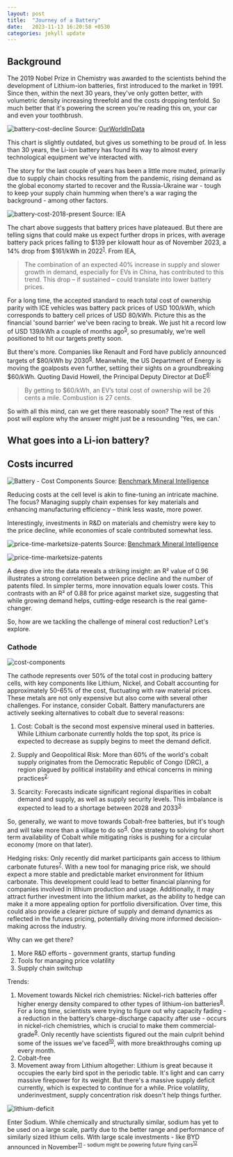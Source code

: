 ```yaml
---
layout: post
title:  "Journey of a Battery"
date:   2023-11-13 16:20:58 +0530
categories: jekyll update
---
```


[comment]: <> (To be included)
<script type="text/javascript" async
  src="https://cdnjs.cloudflare.com/ajax/libs/mathjax/2.7.7/MathJax.js?config=TeX-MML-AM_CHTML">
</script>

[comment]: <> (To be included)
<link rel="stylesheet" type="text/css" href="/assets/css/interactive-word.css">
<link rel="stylesheet" type="text/css" href="/assets/css/table.css">
<link rel="stylesheet" type="text/css" href="/assets/css/image-carousel.css">
<link rel="stylesheet" type="text/css" href="/assets/css/image-styling.css">

[comment]: <> (To be included)
<script src="/assets/js/interactive-word.js"></script>
<script src="/assets/js/image-carousel.js"></script>

## Background

The 2019 Nobel Prize in Chemistry was awarded to the scientists behind the development of Lithium-ion batteries, first introduced to the market in 1991. Since then, within the next 30 years, they've only gotten better, with volumetric density increasing threefold and the costs dropping tenfold. So much better that it's powering the screen you're reading this on, your car and even your toothbrush. 

<div class="image-container">
    <img src="/assets/images/battery-production/Battery-cost-decline.png" alt="battery-cost-decline">
    <span class="image-source">
      Source: <a href="https://ourworldindata.org/battery-price-decline" target="_blank">OurWorldInData</a>
    </span>
</div>

This chart is slightly outdated, but gives us something to be proud of. In less than 30 years, the Li-ion battery has found its way to almost every technological equipment we've interacted with.

The story for the last couple of years has been a little more muted, primarily due to supply chain chocks resulting from the pandemic, rising demand as the global economy started to recover and the Russia-Ukraine war - tough to keep your supply chain humming when there's a war raging the background - among other factors.

![battery-cost-2018-present](/assets/images/battery-production/battery-costs-2018-present.png)
Source: IEA

The chart above suggests that battery prices have plateaued. But there are telling signs that could make us expect further drops in prices, with average battery pack prices falling to $139 per kilowatt hour as of November 2023, a 14% drop from $161/kWh in 2022<sup>[1](https://www.bloomberg.com/news/articles/2023-11-26/battery-prices-are-falling-again-as-raw-material-costs-drop)</sup>. From IEA,

>The combination of an expected 40% increase in supply and slower growth in demand, especially for EVs in China, has contributed to this trend. This drop – if sustained – could translate into lower battery prices.

For a long time, the accepted standard to reach total cost of ownership parity with ICE vehicles was battery pack prices of USD 100/kWh, which corresponds to battery cell prices of USD 80/kWh. Picture this as the financial 'sound barrier' we've been racing to break. We just hit a record low of USD 139/kWh a couple of months ago<sup>[5](https://about.bnef.com/blog/lithium-ion-battery-pack-prices-hit-record-low-of-139-kwh/#:~:text=New%20York%2C%20November%2027%2C%202023,research%20provider%20BloombergNEF%20(BNEF))</sup>, so presumably, we're well positioned to hit our targets pretty soon.

But there's more. Companies like Renault and Ford have publicly announced targets of $80/kWh by 2030<sup>[6](https://about.bnef.com/blog/battery-pack-prices-fall-to-an-average-of-132-kwh-but-rising-commodity-prices-start-to-bite/)</sup>. Meanwhile, the US Department of Energy is moving the goalposts even further, setting their sights on a groundbreaking $60/kWh. Quoting David Howell, the Principal Deputy Director at DoE<sup>[6](https://themobilist.medium.com/the-goalposts-move-the-new-lithium-ion-standard-is-an-astonishing-60-per-kwh-7153fa8ec328):

> By getting to $60/kWh, an EV’s total cost of ownership will be 26 cents a mile. Combustion is 27 cents.

So with all this mind, can we get there reasonably soon? The rest of this post will explore why the answer might just be a resounding 'Yes, we can.'

## What goes into a Li-ion battery?

## Costs incurred

<div class="image-container">
    <img src="/assets/images/battery-production/cost-components-battery.png" alt="Battery - Cost Components">
    <span class="image-source">
      Source: <a href="https://wp-admin.benchmarkminerals.com/app/uploads/20200608-Vivas-Kumar-Carnegie-Mellon-Battery-Seminar-V1.pdf" target="_blank">Benchmark Mineral Intelligence</a>
    </span>
</div>

Reducing costs at the cell level is akin to fine-tuning an intricate machine. The focus? Managing supply chain expenses for key materials and enhancing manufacturing efficiency – think less waste, more power.

Interestingly, investments in R&D on materials and chemistry were key to the price decline, while economies of scale contributed somewhat less. 

<div class="image-container">
    <img src="/assets/images/battery-production/price-time-marketsize-patents.gif" alt="price-time-marketsize-patents">
    <span class="image-source">
      Source: <a href="https://wp-admin.benchmarkminerals.com/app/uploads/20200608-Vivas-Kumar-Carnegie-Mellon-Battery-Seminar-V1.pdf" target="_blank">Benchmark Mineral Intelligence</a>
    </span>
</div>

![price-time-marketsize-patents](/assets/images/battery-production/price-time-marketsize-patents.gif)

A deep dive into the data reveals a striking insight: an R² value of 0.96 illustrates a strong correlation between price decline and the number of patents filed. In simpler terms, more innovation equals lower costs. This contrasts with an R² of 0.88 for price against market size, suggesting that while growing demand helps, cutting-edge research is the real game-changer.

So, how are we tackling the challenge of mineral cost reduction? Let's explore.

### Cathode

![cost-components](/assets/images/battery-production/cost-components-battery.png)

The cathode represents over 50% of the total cost in producing battery cells, with key components like Lithium, Nickel, and Cobalt accounting for approximately 50-65% of the cost, fluctuating with raw material prices. These metals are not only expensive but also come with several other challenges. For instance, consider Cobalt. Battery manufacturers are actively seeking alternatives to cobalt due to several reasons:

1. Cost: Cobalt is the second most expensive mineral used in batteries. While Lithium carbonate currently holds the top spot, its price is expected to decrease as supply begins to meet the demand deficit.

2. Supply and Geopolitical Risk: More than 60% of the world's cobalt supply originates from the Democratic Republic of Congo (DRC), a region plagued by political instability and ethical concerns in mining practices<sup>[2](https://www.npr.org/sections/goatsandsoda/2023/02/01/1152893248/red-cobalt-congo-drc-mining-siddharth-kara).

3. Scarcity: Forecasts indicate significant regional disparities in cobalt demand and supply, as well as supply security levels. This imbalance is expected to lead to a shortage between 2028 and 2033<sup>[3](https://www.nature.com/articles/s41467-022-29022-z).

So, generally, we want to move towards Cobalt-free batteries, but it's tough and will take more than a village to do so<sup>[4](https://pubs.acs.org/doi/10.1021/acsenergylett.2c01553)</sup>. One strategy to solving for short term availability of Cobalt while mitigating risks is pushing for a circular economy (more on that later).

Hedging risks: Only recently did market participants gain access to lithium carbonate futures<sup>[7](https://www.cmegroup.com/media-room/press-releases/2023/6/20/cme_group_to_launchlithiumcarbonatefuturesaselectricvehicledeman.html)</sup>. With a new tool for managing price risk, we should expect a more stable and predictable market environment for lithium carbonate. This development could lead to better financial planning for companies involved in lithium production and usage. Additionally, it may attract further investment into the lithium market, as the ability to hedge can make it a more appealing option for portfolio diversification. Over time, this could also provide a clearer picture of supply and demand dynamics as reflected in the futures pricing, potentially driving more informed decision-making across the industry.

Why can we get there?

1. More R&D efforts - government grants, startup funding
2. Tools for managing price volatility
3. Supply chain switchup


Trends:

1. Movement towards Nickel rich chemistries: Nickel-rich batteries offer higher energy density compared to other types of lithium-ion batteries<sup>[8](https://www.sciencedirect.com/science/article/abs/pii/S2405829722002604)</sup>. For a long time, scientists were trying to figure out why capacity fading - a reduction in the battery’s charge-discharge capacity after use - occurs in nickel-rich chemistries, which is crucial to make them commercial-grade<sup>[9](https://pubs.acs.org/doi/10.1021/acsenergylett.1c01089)</sup>. Only recently have scientists figured out the main culprit behind some of the issues we've faced<sup>[10](https://www.nature.com/articles/s41467-023-43792-0)</sup>, with more breakthroughs coming up every month. 
2. Cobalt-free
3. Movement away from Lithium altogether: Lithium is great because it occupies the early bird spot in the periodic table. It's light and can carry massive firepower for its weight. But there's a massive supply deficit currently, which is expected to continue for a while. Price volatility, underinvestment, supply concentration risk doesn't help things further.

![lithium-deficit](/assets/images/battery-production/lithium-deficit.png)

Enter Sodium. While chemically and structurally similar, sodium has yet to be used on a large scale, partly due to the better range and performance of similarly sized lithium cells. With large scale investments - like BYD announced in November<sup>[11](https://carnewschina.com/2023/11/20/sodium-ion-batteries-are-real-in-china-byd-to-build-30-gwh-sodium-battery-plant/) - sodium might be powering future flying cars<sup>[12](https://en.wikipedia.org/wiki/Flying_car)






 














